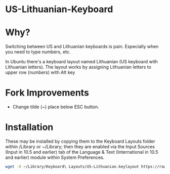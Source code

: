 # US-Lithuanian-Keyboard

Why?
====

Switching between US and Lithuanian keyboards is pain. Especially when you need to type numbers, etc.

In Ubuntu there's a keyboard layout named Lithuanian (US keyboard with Lithuanian letters).
The layout works by assigning Lithuanian letters to upper row (numbers) with Alt key

Fork Improvements
=================

* Change tilde (~) place below ESC button.

Installation
============

These may be installed by copying them to the Keyboard Layouts folder within /Library or ~/Library;
then they are enabled via the Input Sources (Input in 10.5 and earlier) tab of the
Language & Text (International in 10.5 and earlier) module within System Preferences.

```bash
wget -O ~/Library/Keyboard\ Layouts/US-Lithuanian.keylayout https://raw.githubusercontent.com/sergejvoronov/US-Lithuanian-Keyboard/master/US-Lithuanian.keylayout
```
